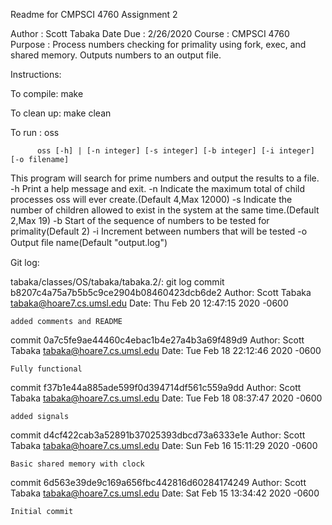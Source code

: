 Readme for CMPSCI 4760 Assignment 2

Author : Scott Tabaka
Date Due : 2/26/2020
Course : CMPSCI 4760
Purpose : Process numbers checking for primality using fork, exec, and shared memory.  Outputs numbers to an output file.

Instructions:

To compile: make

To clean up: make clean

To run	: oss

		  oss [-h] | [-n integer] [-s integer] [-b integer] [-i integer] [-o filename]

This program will search for prime numbers and output the results to a file.
        -h Print a help message and exit.
        -n Indicate the maximum total of child processes oss will ever create.(Default 4,Max 12000)
        -s Indicate the number of children allowed to exist in the system at the same time.(Default 2,Max 19)
        -b Start of the sequence of numbers to be tested for primality(Default 2)
        -i Increment between numbers that will be tested
        -o Output ﬁle name(Default "output.log")


Git log:


tabaka/classes/OS/tabaka/tabaka.2/: git log
commit b8207c4a75a7b5b5c9ce2904b08460423dcb6de2
Author: Scott Tabaka <tabaka@hoare7.cs.umsl.edu>
Date:   Thu Feb 20 12:47:15 2020 -0600

    added comments and README

commit 0a7c5fe9ae44460c4ebac1b4e27a4b3a69f489d9
Author: Scott Tabaka <tabaka@hoare7.cs.umsl.edu>
Date:   Tue Feb 18 22:12:46 2020 -0600

    Fully functional

commit f37b1e44a885ade599f0d394714df561c559a9dd
Author: Scott Tabaka <tabaka@hoare7.cs.umsl.edu>
Date:   Tue Feb 18 08:37:47 2020 -0600

    added signals

commit d4cf422cab3a52891b37025393dbcd73a6333e1e
Author: Scott Tabaka <tabaka@hoare7.cs.umsl.edu>
Date:   Sun Feb 16 15:11:29 2020 -0600

    Basic shared memory with clock

commit 6d563e39de9c169a656fbc442816d60284174249
Author: Scott Tabaka <tabaka@hoare7.cs.umsl.edu>
Date:   Sat Feb 15 13:34:42 2020 -0600

    Initial commit
